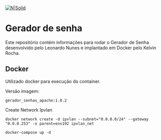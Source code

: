 
[![N|Solid](https://underprotection.com.br/wp-content/uploads/2022/05/Blog-Setembro_Prancheta-1-copia-800x450.png)](https://nodesource.com/products/nsolid)
# Gerador de senha

Este repositório contém informações para rodar o Gerador de Senha desenvolvido pelo Leonardo Nunes e implantado em Docker pelo Kelvin Rocha.
## Docker

Utilizado docker para execução do container.

Versão imagem:
```
gerador_senhas_apache:1.0.2
```

Create Network Ipvlan
```
docker network create -d ipvlan --subnet="0.0.0.0/24" --gateway "0.0.0.253" -o parent=ens192 ipvlan_net
```

```
docker-compose up -d
```

